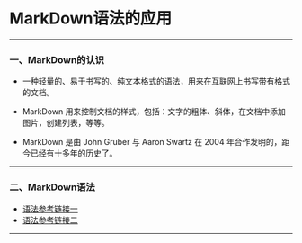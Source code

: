 # MarkDown语法的应用 
----
### 一、MarkDown的认识
- 一种轻量的、易于书写的、纯文本格式的语法，用来在互联网上书写带有格式的文档。

- MarkDown 用来控制文档的样式，包括：文字的粗体、斜体，在文档中添加图片，创建列表，等等。

- MarkDown 是由 John Gruber 与 Aaron Swartz 在 2004 年合作发明的，距今已经有十多年的历史了。

----
### 二、MarkDown语法

- [语法参考链接一](https://www.jianshu.com/p/b03a8d7b1719)
- [语法参考链接二](https://www.jianshu.com/p/191d1e21f7ed)

---